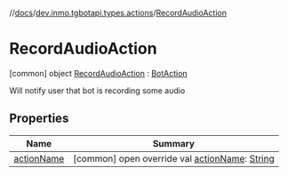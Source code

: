 //[docs](../../../index.md)/[dev.inmo.tgbotapi.types.actions](../index.md)/[RecordAudioAction](index.md)



# RecordAudioAction  
 [common] object [RecordAudioAction](index.md) : [BotAction](../-bot-action/index.md)

Will notify user that bot is recording some audio

   


## Properties  
  
|  Name |  Summary | 
|---|---|
| <a name="dev.inmo.tgbotapi.types.actions/RecordAudioAction/actionName/#/PointingToDeclaration/"></a>[actionName](action-name.md)| <a name="dev.inmo.tgbotapi.types.actions/RecordAudioAction/actionName/#/PointingToDeclaration/"></a> [common] open override val [actionName](action-name.md): [String](https://kotlinlang.org/api/latest/jvm/stdlib/kotlin/-string/index.html)   <br>|

